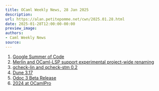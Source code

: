 ```yaml
---
title: OCaml Weekly News, 28 Jan 2025
description:
url: https://alan.petitepomme.net/cwn/2025.01.28.html
date: 2025-01-28T12:00:00-00:00
preview_image:
authors:
- Caml Weekly News
source:
---
```


<ol><li><a href="https://alan.petitepomme.net/cwn/2025.01.28.html#1">Google Summer of Code</a></li><li><a href="https://alan.petitepomme.net/cwn/2025.01.28.html#2">Merlin and OCaml-LSP support experimental project-wide renaming</a></li><li><a href="https://alan.petitepomme.net/cwn/2025.01.28.html#3">qcheck-lin and qcheck-stm 0.2</a></li><li><a href="https://alan.petitepomme.net/cwn/2025.01.28.html#4">Dune 3.17</a></li><li><a href="https://alan.petitepomme.net/cwn/2025.01.28.html#5">Odoc 3 Beta Release</a></li><li><a href="https://alan.petitepomme.net/cwn/2025.01.28.html#6">2024 at OCamlPro</a></li></ol>

